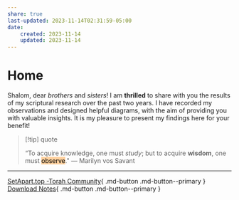 ```yaml
---
share: true
last-updated: 2023-11-14T02:31:59-05:00
date: 
    created: 2023-11-14
    updated: 2023-11-14
---
```


# Home

Shalom, dear *brothers* and *sisters*! I am **thrilled** to share with you the results of my scriptural research over the past two years. I have recorded my observations and designed helpful diagrams, with the aim of providing you with valuable insights. It is my pleasure to present my findings here for your benefit!


> [!tip] quote
> 
>“To acquire knowledge, one must *study*; but to acquire **wisdom**, one must <mark style="background: #FFB86CA6;">observe</mark>." ― Marilyn vos Savant

--- 

[SetApart.top -Torah Community](https://setapart.top){ .md-button .md-button--primary }
[Download Notes](https://github.com/dahliyah/dahliyah.github.io/tree/master/docs){ .md-button .md-button--primary }
